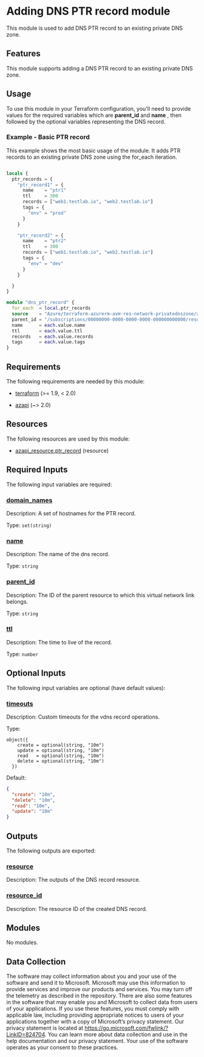 <!-- BEGIN_TF_DOCS -->
# Adding DNS PTR record module

This module is used to add DNS PTR record to an existing private DNS zone.

## Features

This module supports adding a DNS PTR record to an existing private DNS zone.

## Usage

To use this module in your Terraform configuration, you'll need to provide values for the required variables which are **parent\_id** and **name** , then followed by the optional variables representing the DNS record.

### Example - Basic PTR record

This example shows the most basic usage of the module. It adds PTR records to an existing private DNS zone using the for\_each iteration.

```terraform

locals {
  ptr_records = {
    "ptr_record1" = {
      name    = "ptr1"
      ttl     = 300
      records = ["web1.testlab.io", "web2.testlab.io"]
      tags = {
        "env" = "prod"
      }
    }

    "ptr_record2" = {
      name    = "ptr2"
      ttl     = 300
      records = ["web1.testlab.io", "web2.testlab.io"]
      tags = {
        "env" = "dev"
      }
    }

  }
}

module "dns_ptr_record" {
  for_each  = local.ptr_records
  source    = "Azure/terraform-azurerm-avm-res-network-privatednszone/azurerm//modules/private_dns_ptr_record"
  parent_id = "/subscriptions/00000000-0000-0000-0000-000000000000/resourceGroups/myResourceGroup/providers/Microsoft.Network/privateDnsZones/mydomain.com"
  name      = each.value.name
  ttl       = each.value.ttl
  records   = each.value.records
  tags      = each.value.tags
}

```

<!-- markdownlint-disable MD033 -->
## Requirements

The following requirements are needed by this module:

- <a name="requirement_terraform"></a> [terraform](#requirement\_terraform) (>= 1.9, < 2.0)

- <a name="requirement_azapi"></a> [azapi](#requirement\_azapi) (~> 2.0)

## Resources

The following resources are used by this module:

- [azapi_resource.ptr_record](https://registry.terraform.io/providers/Azure/azapi/latest/docs/resources/resource) (resource)

<!-- markdownlint-disable MD013 -->
## Required Inputs

The following input variables are required:

### <a name="input_domain_names"></a> [domain\_names](#input\_domain\_names)

Description: A set of hostnames for the PTR record.

Type: `set(string)`

### <a name="input_name"></a> [name](#input\_name)

Description: The name of the dns record.

Type: `string`

### <a name="input_parent_id"></a> [parent\_id](#input\_parent\_id)

Description: The ID of the parent resource to which this virtual network link belongs.

Type: `string`

### <a name="input_ttl"></a> [ttl](#input\_ttl)

Description: The time to live of the record.

Type: `number`

## Optional Inputs

The following input variables are optional (have default values):

### <a name="input_timeouts"></a> [timeouts](#input\_timeouts)

Description: Custom timeouts for the vdns record operations.

Type:

```hcl
object({
    create = optional(string, "10m")
    update = optional(string, "10m")
    read   = optional(string, "10m")
    delete = optional(string, "10m")
  })
```

Default:

```json
{
  "create": "10m",
  "delete": "10m",
  "read": "10m",
  "update": "10m"
}
```

## Outputs

The following outputs are exported:

### <a name="output_resource"></a> [resource](#output\_resource)

Description: The outputs of the DNS record resource.

### <a name="output_resource_id"></a> [resource\_id](#output\_resource\_id)

Description: The resource ID of the created DNS record.

## Modules

No modules.

<!-- markdownlint-disable-next-line MD041 -->
## Data Collection

The software may collect information about you and your use of the software and send it to Microsoft. Microsoft may use this information to provide services and improve our products and services. You may turn off the telemetry as described in the repository. There are also some features in the software that may enable you and Microsoft to collect data from users of your applications. If you use these features, you must comply with applicable law, including providing appropriate notices to users of your applications together with a copy of Microsoft’s privacy statement. Our privacy statement is located at <https://go.microsoft.com/fwlink/?LinkID=824704>. You can learn more about data collection and use in the help documentation and our privacy statement. Your use of the software operates as your consent to these practices.
<!-- END_TF_DOCS -->